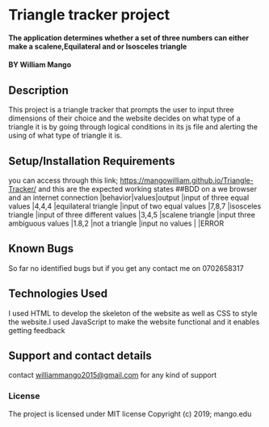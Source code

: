 # Triangle tracker project
#### The application  determines whether a set of three numbers can either make a scalene,Equilateral and or Isosceles triangle
#### BY William Mango
## Description
This project is a triangle tracker that prompts the user to input three dimensions of their choice and the website decides on what type of a triangle it is by going through logical conditions in its js file and alerting the using of what type of triangle it is.
## Setup/Installation Requirements
you can access through this link; https://mangowilliam.github.io/Triangle-Tracker/
and this are the expected working states
##BDD
on a we browser and an internet connection
|behavior|values|output
|input of three equal values	|4,4,4	|equilateral triangle
|input of two equal values	|7,8,7	|isosceles triangle
|input of three different values	|3,4,5	|scalene triangle
|input three ambiguous values |1.8,2 |not a triangle
|input no values  | |ERROR
## Known Bugs
So far no identified bugs but if you get any contact me on 0702658317
## Technologies Used
I used HTML to develop the skeleton of the website as well as CSS to style the website.I used JavaScript to make the website functional and it enables getting feedback
## Support and contact details
contact williammango2015@gmail.com for any kind of support
### License
The project is licensed under MIT license
Copyright (c) 2019; mango.edu
